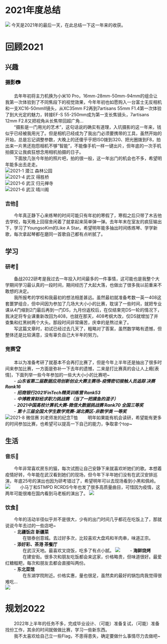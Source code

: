 # 2021年度总结


![](https://hexo-img-meurice.oss-cn-beijing.aliyuncs.com/cover/lucky_cats.JPG)
今天是2021年的最后一天，在此总结一下这一年来的收获。
<!--more-->
# 回顾2021
## 兴趣
### 摄影📷
　　去年年初将主力机换为小米10 Pro，16mm-28mm-50mm-94mm的组合让我第一次体验到了不同焦段下的视觉效果，今年年初也如愿购入一台富士无反相机和一支XC16-50mmⅡ镜头，从XC35mm F2再到7artisans 55mm F1.4第一次体验了到大光定的魅力，转接EF-S 55-250mm成为第一支长焦镜头，7artisans 12mm F2.8又把视角从长焦带回超广角...  
　　“摄影是一门用光的艺术”，这句话说的确实有道理，入坑摄影的这一年来，钱似乎已经被我用光了。但是相机已经成为了我出门必须要携带的工具，虽然开始的开始，总是忘记调整参数，大晚上的还傻乎乎把ISO拨到320、把光圈拨到F8，拍出来一片黑还抱怨相机不够“智能”，不能像手机一样一键出片，但年底的一次手机拍摄又让我疯狂想念用相机拍摄的日子。  
　　下面放几张今年拍的照片吧，拍的很一般，这一年出门的机会也不多，希望明年能多出去走走。  
![2021-1 潜江 森林公园](https://hexo-img-meurice.oss-cn-beijing.aliyuncs.com/2021%E5%B9%B4%E5%BA%A6%E6%80%BB%E7%BB%93/2021_0218_17253700.jpg)  
![2021-4 武汉 得胜桥](https://hexo-img-meurice.oss-cn-beijing.aliyuncs.com/2021%E5%B9%B4%E5%BA%A6%E6%80%BB%E7%BB%93/IMG_20210418_212740.jpg)  
![2021-6 武汉 归元禅寺](https://hexo-img-meurice.oss-cn-beijing.aliyuncs.com/2021%E5%B9%B4%E5%BA%A6%E6%80%BB%E7%BB%93/IMG_20210621_091038.jpg)  
![2021-6 武汉 晴川阁](https://hexo-img-meurice.oss-cn-beijing.aliyuncs.com/2021%E5%B9%B4%E5%BA%A6%E6%80%BB%E7%BB%93/IMG_20211231_175958.jpg)

### 吉他🎸
　　今年真正静下心来练琴的时间可能只有年初的寒假了，寒假之后只带了木吉他去学校，每天晚上回宿舍闲着了就拿起来简单弹一弹。去年年末在室友的疯狂输出下，学习了YoungsoKim的Like A Star。希望明年能多抽出时间练练琴、学学新歌，每次拿起琴都在磨同一首歌自己都有点听腻了。

## 学习
### 研考📖
　　备战2022研考是我过去一年投入时间最多的一件事情，这可能也是我整个大学期间学习最认真的一段时间，期间经历了大起大落，也做出了很多我以前重来不敢想的决定。  
　　我所报考的学校和我最初的想法相差甚远。虽然最初就准备考数一英一408这套噩梦组合，但中间因为参加了几场大大小小的比赛，耽误了一些时间，就把专业课从4门缩到2门最后再到一门DS，九月份返校后，在仅结束完DS一轮的情况下，我决定将专业课重新改回为408，也就在那天，408考纲大改，仅DS就增加了并查集和红黑树两个大头。那段时间非常痛苦，庆幸的是熬过来了。  
　　写这篇文章时，初试已经过去几天了，粗略对了答案，虽然数学略有遗憾，但整体还是比较满意，没有辜负自己大半年的努力。
### 竞赛🏆
　　本以为准备考研了就基本不会再打比赛了，但是今年上半年还是抽出了很多时间来参加比赛，一方面是弥补一下去年的遗憾，二来是打比赛真的会让人上瘾[表情]，下面列举一些今年参加的一些大大小小的比赛吧~  
　　- ***山东省第二届数据应用创新创业大赛主赛场-疫情密切接触人员追踪 决赛Rank16***  
　　- ***招商银行2021FinTech精英训练营 Rank53***  
　　- ***中博教育财经求职力挑战赛 （当了一把摸鱼的混子）***  
　　- ***2021中国高校计算机大赛-微信大数据挑战赛 Rank70 全国三等奖***  
　　- ***第十三届全国大学生数学竞赛-湖北赛区-非数学类 一等奖***  
![2021-8 微信赛 刘老师发的纪念T恤](https://hexo-img-meurice.oss-cn-beijing.aliyuncs.com/2021%E5%B9%B4%E5%BA%A6%E6%80%BB%E7%BB%93/1640968823066.jpg)
　　明年如果能有机会读研，希望能有更多的时间参加比赛，也希望可以提高一下自己的能力，争取拿个top~
## 生活
### 音乐🎵
　　今年非常喜欢房东的猫，每次试图让自己安静下来就喜欢听她们的歌。本想着疫情好转，今年能在武汉看到她们的现场，但今年下半年她们没有在武汉安排巡演，年底25号的演出也因为研考错过了，希望明年可以去现场看到小黑和佩岭。  
![](https://hexo-img-meurice.oss-cn-beijing.aliyuncs.com/2021%E5%B9%B4%E5%BA%A6%E6%80%BB%E7%BB%93/e8f8bd91gy1gwpj60z2oyj22gw1n9e81.jpg)
　　小马丁和STMPD RCRDS今年也发了很多高质量曲目，可惜因为疫情，这两年可能很难在国内看到马老板的演出了。
![](https://hexo-img-meurice.oss-cn-beijing.aliyuncs.com/2021%E5%B9%B4%E5%BA%A6%E6%80%BB%E7%BB%93/e97a945agy1gxgxn6k12oj20u011c76p.jpg)
### 饮食🍕
　　今年的活动半径似乎并不是很大，少有的出门时间几乎都花在吃饭上了，那就说说今年去过的一些店吧~  
　　- **北疆饭店 新疆菜**  
　　　　在银泰创意城。去过好多次，比较喜欢大盘鸡和羊肉串，味道正宗。  
　　- **添好彩、茶港 茶餐厅**  
　　　　在武汉天地。最喜欢叉烧饭，吃多了有点小腻。
    ![](https://hexo-img-meurice.oss-cn-beijing.aliyuncs.com/2021%E5%B9%B4%E5%BA%A6%E6%80%BB%E7%BB%93/IMG_20211231_220540.jpg)
　　- **海鲜烧烤**  
　　　　在建安街。很多次和朋友吃饭都会来这家，价格略贵，但味道很好。最爱红糖糍粑，每次和朋友去都会直接叫两份。  
　　- **东北菜馆**  
　　　　在东湖学院附近。价格实惠，量也很足，虽然卖的最好的锅包肉我觉得很难吃...  
    ![](https://hexo-img-meurice.oss-cn-beijing.aliyuncs.com/2021%E5%B9%B4%E5%BA%A6%E6%80%BB%E7%BB%93/IMG_20211231_220653.jpg)

# 规划2022
　　2022年上半年的任务不多，完成毕业设计、（可能）准备复试，（可能）准备找份工作，其余的时间就做做比赛，学习一些新东西。  
　　我不太喜欢给自己立一些Flag，不患得患失，确定要做什么事情尽力去做吧~
